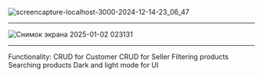 ![screencapture-localhost-3000-2024-12-14-23_06_47](https://github.com/user-attachments/assets/ce7fbfe2-fad1-4b62-b770-8345527a99bc)
____________________________________________________________________________________________________________________________________

![Снимок экрана 2025-01-02 023131](https://github.com/user-attachments/assets/5dde58a4-6d85-4aef-ab17-2fbd1197229e)
____________________________________________________________________________________________________________________________________

Functionality:
    CRUD for Customer
    CRUD for Seller
    Filtering products
    Searching products
    Dark and light mode for UI

